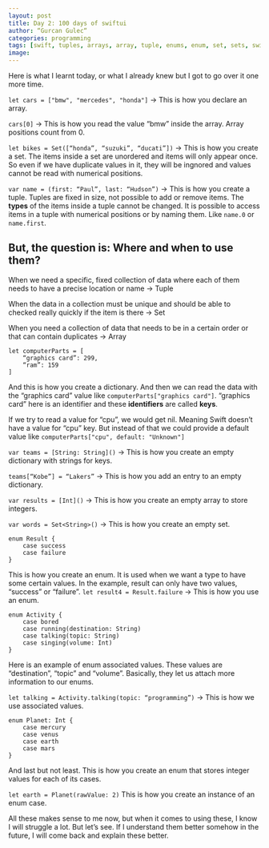 ```yaml
---
layout: post
title: Day 2: 100 days of swiftui
author: “Gurcan Gulec“
categories: programming
tags: [swift, tuples, arrays, array, tuple, enums, enum, set, sets, swiftui, hackingwithswift]
image:
---
```

Here is what I learnt today, or what I already knew but I got to go over it one more time.

`let cars = ["bmw", "mercedes", "honda"]` -> This is how you declare an array.

`cars[0]` -> This is how you read the value “bmw” inside the array. Array positions count from 0.

`let bikes = Set([“honda”, “suzuki”, “ducati”])` -> This is how you create a set. The items inside a set are unordered and items will only appear once. So even if we have duplicate values in it, they will be ingnored and values cannot be read with numerical positions.

`var name = (first: “Paul”, last: “Hudson”)` -> This is how you create a tuple. Tuples are fixed in size, not possible to add or remove items. The **types** of the items inside a tuple cannot be changed. It is possible to access items in a tuple with numerical positions or by naming them. Like `name.0` or `name.first`.

## But, the question is: Where and when to use them?
When we need a specific, fixed collection of data where each of them needs to have a precise location or name -> Tuple

When the data in a collection must be unique and should be able to checked really quickly if the item is there -> Set

When you need a collection of data that needs to be in a certain order or that can contain duplicates -> Array

```
let computerParts = [
    “graphics card”: 299,
    “ram”: 159
]
```

And this is how you create a dictionary. And then we can read the data with the “graphics card” value like `computerParts["graphics card"]`. “graphics card” here is an identifier and these **identifiers** are called **keys**.

If we try to read a value for “cpu”, we would get nil. Meaning Swift doesn’t have a value for “cpu” key. But instead of that we could provide a default value like `computerParts["cpu", default: "Unknown"]`

`var teams = [String: String]()` -> This is how you create an empty dictionary with strings for keys.

`teams[“Kobe”] = “Lakers”` -> This is how you add an entry to an empty dictionary.

`var results = [Int]()` -> This is how you create an empty array to store integers.

`var words = Set<String>()` -> This is how you create an empty set.

```
enum Result {
    case success
    case failure
}
```

This is how you create an enum. It is used when we want a type to have some certain values. In the example, result can only have two values, “success” or “failure”.
`let result4 = Result.failure` -> This is how you use an enum.

```
enum Activity {
    case bored
    case running(destination: String)
    case talking(topic: String)
    case singing(volume: Int)
}
```

Here is an example of enum associated values. These values are “destination”, “topic” and “volume”. Basically, they let us attach more information to our enums.

`let talking = Activity.talking(topic: “programming”)` -> This is how we use associated values.

```
enum Planet: Int {
    case mercury
    case venus
    case earth
    case mars
}
```

And last but not least. This is how you create an enum that stores integer values for each of its cases. 

`let earth = Planet(rawValue: 2)` This is how you create an instance of an enum case.

All these makes sense to me now, but when it comes to using these, I know I will struggle a lot. But let’s see. If I understand them better somehow in the future, I will come back and explain these better. 
